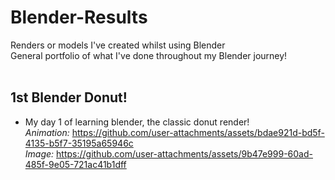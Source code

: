 # Blender-Results
Renders or models I've created whilst using Blender
<br/>
General portfolio of what I've done throughout my Blender journey!
<br/>
<br/>
## 1st Blender Donut!
- My day 1 of learning blender, the classic donut render! <br/>
*Animation:* https://github.com/user-attachments/assets/bdae921d-bd5f-4135-b5f7-35195a65946c <br/>
*Image:* https://github.com/user-attachments/assets/9b47e999-60ad-485f-9e05-721ac41b1dff
